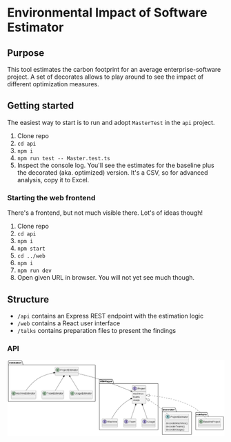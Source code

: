 # Environmental Impact of Software Estimator

## Purpose

This tool estimates the carbon footprint for an average enterprise-software project.
A set of decorates allows to play around to see the impact of different optimization measures.

## Getting started

The easiest way to start is to run and adopt `MasterTest` in the `api` project.

1. Clone repo
2. `cd api`
3. `npm i`
4. `npm run test -- Master.test.ts`
5. Inspect the console log. You'll see the estimates for the baseline plus the decorated (aka. optimized) version. It's a CSV, so for advanced analysis, copy it to Excel.

### Starting the web frontend

There's a frontend, but not much visible there. Lot's of ideas though!

1. Clone repo
2. `cd api`
3. `npm i`
4. `npm start`
5. `cd ../web`
6. `npm i`
7. `npm run dev`
8. Open given URL in browser. You will not yet see much though.

## Structure

* `/api` contains an Express REST endpoint with the estimation logic
* `/web` contains a React user interface
* `/talks` contains preparation files to present the findings

### API

![api structure](./api/api.structure.png)
